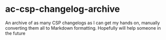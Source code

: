 # ac-csp-changelog-archive
An archive of as many CSP changelogs as I can get my hands on, manually converting them all to Markdown formatting. Hopefully will help someone in the future
